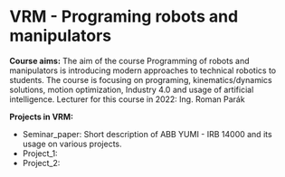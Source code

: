 # VRM - Programing robots and manipulators

__Course aims:__ The aim of the course Programming of robots and manipulators is introducing modern approaches to technical robotics to students. The course is focusing on programing, kinematics/dynamics solutions, motion optimization, Industry 4.0 and usage of artificial intelligence. Lecturer for this course in 2022: Ing. Roman Parák

__Projects in VRM:__
- Seminar_paper: Short description of ABB YUMI - IRB 14000 and its usage on various projects.
- Project_1:
- Project_2:
